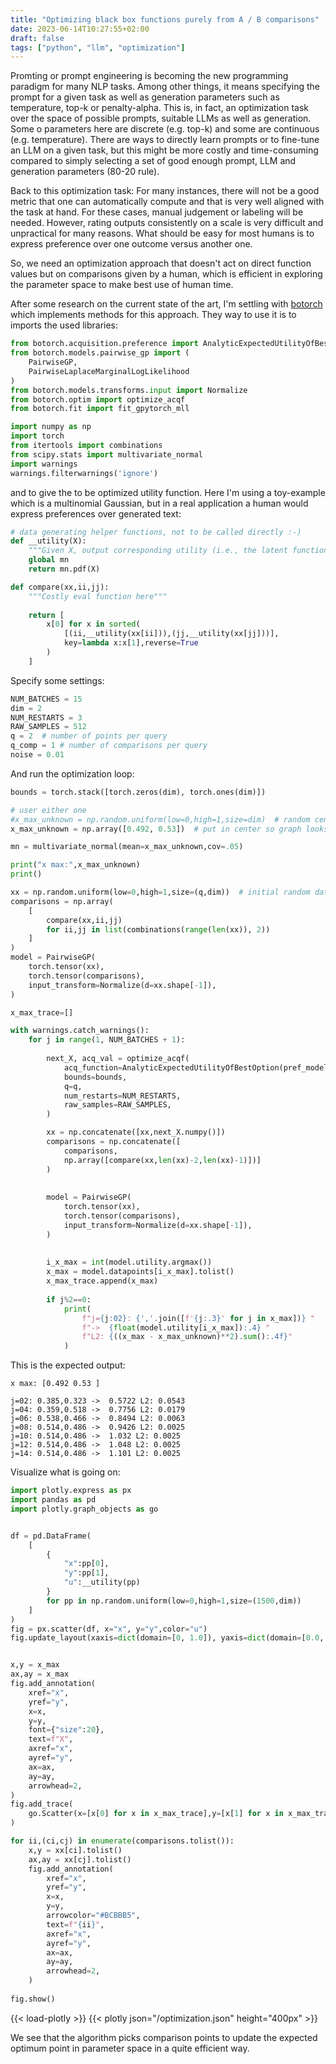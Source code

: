 ```yaml
---
title: "Optimizing black box functions purely from A / B comparisons"
date: 2023-06-14T10:27:55+02:00
draft: false
tags: ["python", "llm", "optimization"]
---
```


Promting or prompt engineering is becoming the new programming paradigm for many NLP tasks. Among other things, it means specifying the prompt for a given task as well as generation parameters such as temperature, top-k or penalty-alpha. This is, in fact, an optimization task over the space of possible prompts, suitable LLMs as well as generation. Some o parameters here are discrete (e.g. top-k) and some are continuous (e.g. temperature). There are ways to directly learn prompts or to fine-tune an LLM on a given task, but this might be more costly and time-consuming compared to simply selecting a set of good enough prompt, LLM and generation parameters (80-20 rule). 

Back to this optimization task: For many instances, there will not be a good metric that one can automatically compute and that is very well aligned with the task at hand. For these cases, manual judgement or labeling will be needed. However, rating outputs consistently on a scale is very difficult and unpractical for many reasons. What should be easy for most humans is to express preference over one outcome versus another one.

So, we need an optimization approach that doesn't act on direct function values but on comparisons given by a human, which is efficient in exploring the parameter space to make best use of human time. 

After some research on the current state of the art, I'm settling with [botorch](https://botorch.org/) which implements methods for this approach. They way to use it is to imports the used libraries:

```python
from botorch.acquisition.preference import AnalyticExpectedUtilityOfBestOption
from botorch.models.pairwise_gp import (
    PairwiseGP, 
    PairwiseLaplaceMarginalLogLikelihood
)
from botorch.models.transforms.input import Normalize
from botorch.optim import optimize_acqf
from botorch.fit import fit_gpytorch_mll

import numpy as np
import torch
from itertools import combinations
from scipy.stats import multivariate_normal
import warnings
warnings.filterwarnings('ignore')
````

and to give the to be optimized utility function. Here I'm using a toy-example which is a multinomial Gaussian, but in a real application a human would express preferences over generated text:


```python
# data generating helper functions, not to be called directly :-)
def __utility(X):
    """Given X, output corresponding utility (i.e., the latent function)"""
    global mn
    return mn.pdf(X)

def compare(xx,ii,jj):
    """Costly eval function here"""
    
    return [
        x[0] for x in sorted(
            [(ii,__utility(xx[ii])),(jj,__utility(xx[jj]))],
            key=lambda x:x[1],reverse=True
        )
    ]
```


Specify some settings:

```python
NUM_BATCHES = 15
dim = 2
NUM_RESTARTS = 3
RAW_SAMPLES = 512
q = 2  # number of points per query
q_comp = 1 # number of comparisons per query
noise = 0.01
```

And run the optimization loop:

```python
bounds = torch.stack([torch.zeros(dim), torch.ones(dim)])

# user either one
#x_max_unknown = np.random.uniform(low=0,high=1,size=dim)  # random center point
x_max_unknown = np.array([0.492, 0.53])  # put in center so graph looks nice

mn = multivariate_normal(mean=x_max_unknown,cov=.05)

print("x max:",x_max_unknown)
print()

xx = np.random.uniform(low=0,high=1,size=(q,dim))  # initial random dataset
comparisons = np.array(
    [
        compare(xx,ii,jj)
        for ii,jj in list(combinations(range(len(xx)), 2))
    ]
)
model = PairwiseGP(
    torch.tensor(xx),
    torch.tensor(comparisons),
    input_transform=Normalize(d=xx.shape[-1]),
)

x_max_trace=[]

with warnings.catch_warnings():
    for j in range(1, NUM_BATCHES + 1):
        
        next_X, acq_val = optimize_acqf(
            acq_function=AnalyticExpectedUtilityOfBestOption(pref_model=model),
            bounds=bounds,
            q=q,
            num_restarts=NUM_RESTARTS,
            raw_samples=RAW_SAMPLES,
        )

        xx = np.concatenate([xx,next_X.numpy()])
        comparisons = np.concatenate([
            comparisons, 
            np.array([compare(xx,len(xx)-2,len(xx)-1)])]
        )
        
        
        model = PairwiseGP(
            torch.tensor(xx),
            torch.tensor(comparisons),
            input_transform=Normalize(d=xx.shape[-1]),
        )        
        
        
        i_x_max = int(model.utility.argmax())
        x_max = model.datapoints[i_x_max].tolist()
        x_max_trace.append(x_max)
        
        if j%2==0:
            print(
                f"j={j:02}: {','.join([f'{j:.3}' for j in x_max])} "
                f"->  {float(model.utility[i_x_max]):.4} "
                f"L2: {((x_max - x_max_unknown)**2).sum():.4f}"
            )
```

This is the expected output:

```verbose
x max: [0.492 0.53 ]

j=02: 0.385,0.323 ->  0.5722 L2: 0.0543
j=04: 0.359,0.518 ->  0.7756 L2: 0.0179
j=06: 0.538,0.466 ->  0.8494 L2: 0.0063
j=08: 0.514,0.486 ->  0.9426 L2: 0.0025
j=10: 0.514,0.486 ->  1.032 L2: 0.0025
j=12: 0.514,0.486 ->  1.048 L2: 0.0025
j=14: 0.514,0.486 ->  1.101 L2: 0.0025
```

Visualize what is going on:

```python
import plotly.express as px
import pandas as pd
import plotly.graph_objects as go


df = pd.DataFrame(
    [
        {
            "x":pp[0],
            "y":pp[1],
            "u":__utility(pp)
        }
        for pp in np.random.uniform(low=0,high=1,size=(1500,dim))
    ]
)
fig = px.scatter(df, x="x", y="y",color="u")
fig.update_layout(xaxis=dict(domain=[0, 1.0]), yaxis=dict(domain=[0.0, 1.0]))


x,y = x_max
ax,ay = x_max
fig.add_annotation(
    xref="x",
    yref="y",
    x=x,
    y=y,
    font={"size":20},
    text=f"X",
    axref="x",
    ayref="y",
    ax=ax,
    ay=ay,
    arrowhead=2,
)
fig.add_trace(
    go.Scatter(x=[x[0] for x in x_max_trace],y=[x[1] for x in x_max_trace],mode="lines",name="opt path",line={"width":5})
)

for ii,(ci,cj) in enumerate(comparisons.tolist()):
    x,y = xx[ci].tolist()
    ax,ay = xx[cj].tolist()
    fig.add_annotation(
        xref="x",
        yref="y",
        x=x,
        y=y,
        arrowcolor="#BCBBB5",
        text=f"{ii}",
        axref="x",
        ayref="y",
        ax=ax,
        ay=ay,
        arrowhead=2,
    )
    
fig.show()
```

{{< load-plotly >}}
{{< plotly json="/optimization.json" height="400px" >}}

We see that the algorithm picks comparison points to update the expected optimum point in parameter space in a quite efficient way.